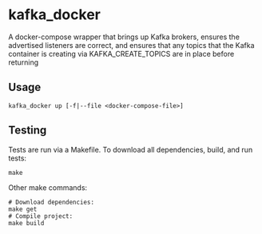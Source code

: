 # kafka_docker

A docker-compose wrapper that brings up Kafka brokers, ensures the advertised listeners are correct, and ensures
that any topics that the Kafka container is creating via KAFKA_CREATE_TOPICS are in place before returning

## Usage

```
kafka_docker up [-f|--file <docker-compose-file>]
```

## Testing

Tests are run via a Makefile. To download all dependencies, build, and run tests:
```
make
```

Other make commands:
```
# Download dependencies:
make get
# Compile project:
make build
```
